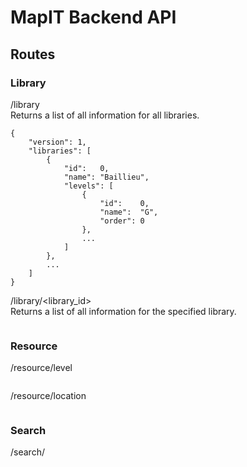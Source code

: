 # MapIT Backend API
## Routes
### Library
/library  
Returns a list of all information for all libraries.  
```
{
	"version": 1,
	"libraries": [
		{
			"id":   0,
			"name": "Baillieu",
			"levels": [
				{
					"id":    0,
					"name":  "G",
					"order": 0
				},
				...
			]
		},
		...
	]
}
```

/library/<library_id>  
Returns a list of all information for the specified library.  
```
```

### Resource
/resource/level
```
```

/resource/location
```
```

### Search
/search/
```
```
